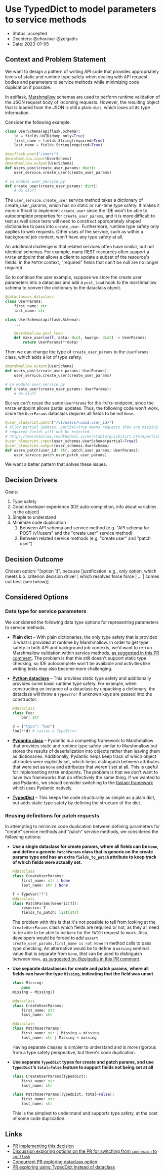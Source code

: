 # Use TypedDict to model parameters to service methods

* Status: accepted
* Deciders: @chouinar @zelgadis
* Date: 2023-01-05

## Context and Problem Statement

We want to design a pattern of writing API code that provides appropriately levels of static and runtime type safety when dealing with API request bodies and parameters to service methods while minimizing code duplication if possible.

In apiflask, [Marshmallow](https://marshmallow.readthedocs.io/en/stable/) schemas are used to perform runtime validation of the JSON request body of incoming requests. However, the resulting object that is loaded from the JSON is still a plain `dict`, which loses all its type information.

Consider the following example:

```python
class UserSchema(apiflask.Schema):
    id = fields.UUID(dump_only=True)
    first_name = fields.String(required=True)
    last_name = fields.String(required=True)

@apiflask.post("/users")
@marshmallow.input(UserSchema)
@marshmallow.output(UserSchema)
def users_post(create_user_params: dict):
    user_service.create_user(create_user_params)

# in module user_service.py
def create_user(create_user_params: dict):
    # do stuff
```

The `user_service.create_user` service method takes a dictionary of create_user_params, which has no static or run-time type safety. It makes it more difficult to implement `create_user` since the IDE won't be able to autocomplete properties for `create_user_params`, and it is more difficult to test as well since tests will need to construct appropriately shaped dictionaries to pass into `create_user`. Furthermore, runtime type safety only applies to web requests. Other uses of the service, such as within a background job context, won't have any type safety at all.

An additional challenge is that related services often have similar, but not identical schemas. For example, many REST resources often support a `PATCH` endpoint that allows a client to update a subset of the resource's fields. In the `PATCH` context, "required" fields that can't be null are no longer required.

So to continue the user example, suppose we store the create user parameters into a dataclass and add a `post_load` hook to the marshmallow schema to convert the dictionary to the dataclass object.

```python
@dataclasses.dataclass
class UserParams:
    first_name: str
    last_name: str

class UserSchema(apiflask.Schema):
    ...

    @marshmallow.post_load
    def make_user(self, data: dict, kwargs: dict) -> UserParams:
        return UserParams(**data)
```

Then we can change the type of `create_user_params` to the `UserParams` class, which adds a lot of type safety.

```python
@marshmallow.output(UserSchema)
def users_post(create_user_params: UserParams):
    user_service.create_user(create_user_params)

# in module user_service.py
def create_user(create_user_params: UserParams):
    # do stuff
```

But we can't reuse the same `UserParams` for the `PATCH` endpoint, since the `PATCH` endpoint allows partial updates. Thus, the following code won't work, since the `UserParams` dataclass requires all fields to be not `None`.

```python
@user_blueprint.patch("/v1/users/<uuid:user_id>")
# Allow partial updates. partial=true means requests that are missing
# required fields will not be rejected.
# https://marshmallow.readthedocs.io/en/stable/quickstart.html#partial-loading
@user_blueprint.input(user_schemas.UserSchema(partial=True))
@user_blueprint.output(user_schemas.UserSchema)
def users_patch(user_id: str, patch_user_params: UserParams):
    user_service.patch_user(patch_user_params)
```

We want a better pattern that solves these issues.

## Decision Drivers

Goals:

1. Type safety
2. Good developer experience (IDE auto-completion, info about variables in the object)
3. Simple to understand
4. Minimize code duplication
   1. Between API schema and service method (e.g. "API schema for POST /v1/users" and the "create user" service method)
   2. Between related service methods (e.g. "create user" and "patch user")

## Decision Outcome

Chosen option: "[option 1]", because [justification. e.g., only option, which meets k.o. criterion decision driver | which resolves force force | … | comes out best (see below)].

## Considered Options

### Data type for service parameters

We considered the following data type options for representing parameters to service methods.

* **Plain dict** – With plain dictionaries, the only type safety that is provided is what is provided at runtime by Marshmallow. In order to get type safety in both API and background job contexts, we'd want to re-run Marshmallow validation within service methods, [as suggested in this PR comment](https://github.com/navapbc/template-application-flask/pull/51#discussion_r1054846653). The problem is that this still doesn't support static type checking, so IDE autocomplete won't be available and activities like writing tests may also become more challenging.
* **[Python dataclass](https://docs.python.org/3/library/dataclasses.html)** – This provides static type safety and additionally provides some basic runtime type safety. For example, when constructing an instance of a dataclass by unpacking a dictionary, the dataclass will throw a `TypeError` if unknown keys are passed into the constructor:

    ```python
    @dataclass
    class Foo:
        bar: str
    
    d = {"typo": "baz"}
    Foo(**d) # raises a TypeError
    ```

* **[Pydantic class](https://docs.pydantic.dev/)** – Pydantic is a competing framework to Marshmallow that provides static and runtime type safety similar to Marshmallow but stores the results of deserialization into objects rather than leaving them as dictionaries. Additionally, Pydantic helps keep track of which object attributes were explicitly set, which helps distinguish between attributes that were set as `None` and attributes that weren't set at all. This is useful for implementing `PATCH` endpoints. The problem is that we don't want to have two frameworks that do effectively the same thing. If we wanted to use Pydantic, we should consider switching to the [fastapi framework](https://fastapi.tiangolo.com/) which uses Pydantic natively.
* **[TypedDict](https://docs.python.org/3/library/typing.html#typing.TypedDict)** – This keeps the code structurally as simple as a plain dict, but adds static type safety by defining the structure of the dict.

### Reusing definitions for patch requests

In attempting to minimize code duplication between defining parameters for "create" service methods and "patch" service methods, we considered the following options:

* **Use a single dataclass for create params, where all fields can be `None`, and define a generic `PatchParams` class that is generic on the create params type and has an extra `fields_to_patch` attribute to keep track of which fields were actually set.**

    ```python
    @dataclass
    class CreateUserParams:
        first_name: str | None
        last_name: str | None

    T = TypeVar("T")
    @dataclass
    class PatchParams(Generic[T]):
        resource: T
        fields_to_patch: list[str]
    ```

    The problem with this is that it's not possible to tell from looking at the `CreateUserParams` class which fields are required or not, as they all need to be able to be able to be `None` for the `PATCH` request to work. Also, developers would be forced to add `assert create_user_params.first_name is not None` in method calls to pass type checking. An alternative would be to define a `missing` sentinal value that is separate from `None`, that can be used to distinguish between `None`, [as suggested by @zelgadis in this PR comment](https://github.com/navapbc/template-application-flask/pull/51#discussion_r1053891320).

* **Use separate dataclasses for create and patch params, where all fields can have the type `Missing`, indicating that the field was unset.**

    ```python
    class Missing:
        pass
    missing = Missing()

    @dataclass
    class CreateUserParams:
        first_name: str
        last_name: str

    @dataclass
    class PatchUserParams:
        first_name: str | Missing = missing
        last_name: str | Missing = missing
    ```

    Having separate classes is simpler to understand and is more rigorous from a type safety perspective, but there's code duplication.

* **Use separate `TypedDict` types for create and patch params, and use `TypedDict`'s `total=False` feature to support fields not being set at all**

    ```python
    class CreateUserParams(TypedDict):
        first_name: str
        last_name: str

    class PatchUserParams(TypedDict, total=False):
        first_name: str
        last_name: str
    ```

    This is the simplest to understand and supports type safety, at the cost of some code duplication.

## Links

* [PR implementing this decision](https://github.com/navapbc/template-application-flask/pull/57)
* [Discussion exploring options on the PR for switching from `connexion` to `apiflask`](https://github.com/navapbc/template-application-flask/pull/51#discussion_r1053724252)
* [Concurrent PR exploring dataclass option](https://github.com/navapbc/template-application-flask/pull/56)
* [PR exploring using TypedDict instead of dataclass](https://github.com/navapbc/template-application-flask/pull/62)
